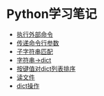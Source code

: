 # Python学习笔记
- [执行外部命令][1]
- [传递命令行参数][2]
- [子字符串匹配][3]
- [字符串->dict][4]
- [按键值对dict列表排序][5]
- [读文件][6]
- [dict操作][7]

[1]: execute-external-command.md
[2]: cmd-line-args.md
[3]: extract-substring.md
[4]: str-2-dict.md
[5]: sort-dict-list.md
[6]: open-file.md
[7]: dict-operations.md